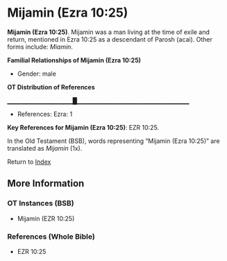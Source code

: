 # Mijamin (Ezra 10:25)
**Mijamin (Ezra 10:25)**. 
Mijamin was a man living at the time of exile and return, mentioned in Ezra 10:25 as a descendant of Parosh (acai). 
Other forms include: 
*Miamin*. 




**Familial Relationships of Mijamin (Ezra 10:25)**


* Gender: male


**OT Distribution of References**

▁▁▁▁▁▁▁▁▁▁▁▁▁▁█▁▁▁▁▁▁▁▁▁▁▁▁▁▁▁▁▁▁▁▁▁▁▁▁
* References: Ezra: 1



**Key References for Mijamin (Ezra 10:25)**: 
EZR 10:25. 


In the Old Testament (BSB), words representing “Mijamin (Ezra 10:25)” are translated as 
*Mijamin* (1x). 




Return to [Index](00-Index.md)

## More Information

### OT Instances (BSB)

* Mijamin (EZR 10:25)



### References (Whole Bible)

* EZR 10:25



